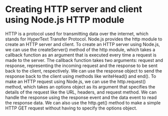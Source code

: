 # Creating HTTP server and client using Node.js HTTP module


HTTP is a protocol used for transmitting data over the internet, which stands for HyperText Transfer Protocol.
Node.js provides the http module to create an HTTP server and client.
To create an HTTP server using Node.js, we can use the createServer() method of the http module, which takes a callback function as an argument that is executed every time a request is made to the server.
The callback function takes two arguments: request and response, representing the incoming request and the response to be sent back to the client, respectively.
We can use the response object to send the response back to the client using methods like writeHead() and end().
To make an HTTP request using Node.js, we can use the http.request() method, which takes an options object as its argument that specifies the details of the request like the URL, headers, and request method.
We can handle the response using the response event and the data event to read the response data.
We can also use the http.get() method to make a simple HTTP GET request without having to specify the options object.

